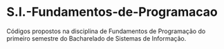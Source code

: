 # S.I.-Fundamentos-de-Programacao
Códigos propostos na disciplina de Fundamentos de Programação do primeiro semestre do Bacharelado de Sistemas de Informação.
